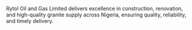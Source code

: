 Rytol Oil and Gas Limited delivers excellence in construction, renovation, and high-quality granite supply across Nigeria, ensuring quality, reliability, and timely delivery.

